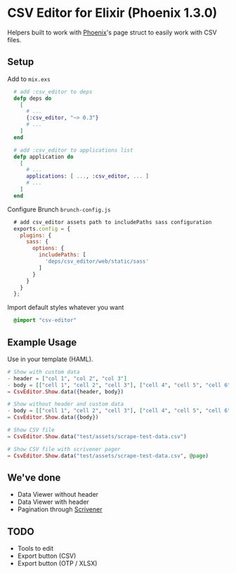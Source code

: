 # CSV Editor for Elixir (Phoenix 1.3.0)

Helpers built to work with [Phoenix](http://www.phoenixframework.org)'s page struct to easily work with CSV files.

## Setup

Add to `mix.exs`

```elixir
  # add :csv_editor to deps
  defp deps do
    [
      # ...
      {:csv_editor, "~> 0.3"}
      # ...
    ]
  end

  # add :csv_editor to applications list
  defp application do
    [
      # ...
      applications: [ ..., :csv_editor, ... ]
      # ...
    ]
  end
```

Configure Brunch `brunch-config.js`

```javascript
  # add csv_editor assets path to includePaths sass configuration
  exports.config = {
    plugins: {
      sass: {
        options: {
          includePaths: [
            'deps/csv_editor/web/static/sass'
          ]
        }
      }
    }
  };
```

Import default styles whatever you want

```sass
  @import "csv-editor"
```

## Example Usage

Use in your template (HAML).

```elixir
# Show with custom data
- header = ["col 1", "col 2", "col 3"]
- body = [["cell 1", "cell 2", "cell 3"], ["cell 4", "cell 5", "cell 6"]]
= CsvEditor.Show.data({header, body})

# Show without header and custom data
- body = [["cell 1", "cell 2", "cell 3"], ["cell 4", "cell 5", "cell 6"]]
= CsvEditor.Show.data({body})

# Show CSV file
= CsvEditor.Show.data("test/assets/scrape-test-data.csv")

# Show CSV file with scrivener pager
= CsvEditor.Show.data("test/assets/scrape-test-data.csv", @page)
```

## We've done

* Data Viewer without header
* Data Viewer with header
* Pagination through [Scrivener](https://github.com/drewolson/scrivener)

## TODO

* Tools to edit
* Export button (CSV)
* Export button (OTP / XLSX)
